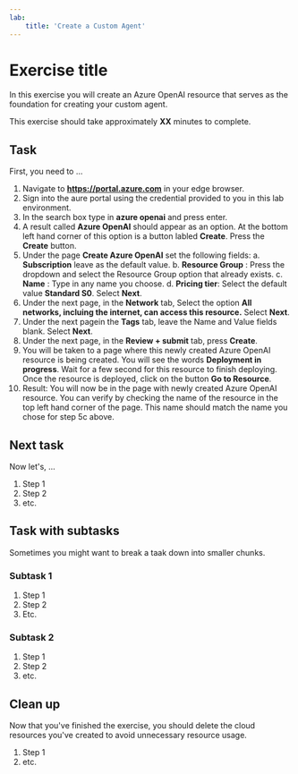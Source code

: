 ```yaml
---
lab:
    title: 'Create a Custom Agent'
---
```

<!--
Edit the metadata above to manage the list of exercises in the home page of the GitHub site that gets generated.
You can delete the module and edit index.md in the root of the repo to customize the display so that only the exercises are listed
To enable GitHub page publishing, edit the Page settings for the repo and publish from the main branch
-->

# Exercise title <Create Azure OpenAI resource>

In this exercise you will create an Azure OpenAI resource that serves as the foundation for creating your custom agent.

This exercise should take approximately **XX** minutes to complete. <!-- update with estimated duration -->

## Task <!-- Create Azure OpenAI resource -->

First, you need to ...

1. Navigate to **https://portal.azure.com** in your edge browser.
1. Sign into the aure portal using the credential provided to you in this lab environment.
1. In the search box type in **azure openai** and press enter.
1. A result called **Azure OpenAI** should appear as an option. At the bottom left hand corner of this option is a button labled **Create**. Press the **Create** button.
1. Under the page **Create Azure OpenAI** set the following fields:
   a. **Subscription** leave as the default value.
   b. **Resource Group** : Press the dropdown and select the Resource Group option that already exists.
   c. **Name** : Type in any name you choose.
   d. **Pricing tier**: Select the default value **Standard S0**.
Select **Next**.
1. Under the next page, in the **Network** tab, Select the option **All networks, incluing the internet, can access this resource.**
Select **Next**.
1. Under the next pagein the **Tags** tab, leave the Name and Value fields blank.
Select **Next**.
1. Under the next page, in the **Review + submit** tab, press **Create**.
1. You will be taken to a page where this newly created Azure OpenAI resource is being created. You will see the words **Deployment in progress**. Wait for a few second for this resource to finish deploying. Once the resource is deployed, click on the button **Go to Resource**.
1. Result: You will now be in the page with newly created Azure OpenAI resource. You can verify by checking the name of the resource in the top left hand corner of the page. This name should match the name you chose for step 5c above.


## Next task

Now let's, ...

1. Step 1
1. Step 2
1. etc.

## Task with subtasks

Sometimes you might want to break a taak down into smaller chunks.

### Subtask 1

1. Step 1
1. Step 2
1. Etc.

### Subtask 2

1. Step 1
1. Step 2
1. etc.

## Clean up

<!-- Good practice - especially as self-paced learners will be using their own subscriptions -->
<!-- Delete this section if it is not needed -->

Now that you've finished the exercise, you should delete the cloud resources you've created to avoid unnecessary resource usage.

1. Step 1
2. etc.
